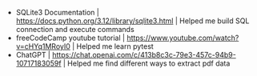 - SQLite3 Documentation | https://docs.python.org/3.12/library/sqlite3.html | Helped me build SQL connection and execute commands
- freeCodeCamp youtube tutorial | https://www.youtube.com/watch?v=cHYq1MRoyI0 | Helped me learn pytest
- ChatGPT | https://chat.openai.com/c/413b8c3c-79e3-457c-94b9-10717183059f | Helped me find different ways to extract pdf data